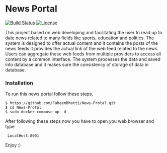 # News Portal

[![Build Status](https://travis-ci.org/joemccann/dillinger.svg?branch=master)](https://travis-ci.org/joemccann/dillinger) [![License](https://img.shields.io/badge/License-propriety-blue.svg)](https://opensource.org/licenses/Apache-2.0)


This project based on web developing and facilitating the user to read up to date news related
to many fields like sports, education and politics. The system is designed to offer actual content
and it contains the posts of the news feeds.it provides the actual link of the web feed related to
the news. Users can aggregate these web feeds from multiple providers to access all content by a
common interface. The system processes the data and saved into database and it makes sure the
consistency of storage of data in database.

### Installation

To run this news portal follow these steps,

```
$ https://github.com/FaheemBhatti/News-Protal.git
$ cd News-Protal
$ sudo docker-compose up -d
```

After following these steps now you have to open you web browser and type

```
 LocalHost:8001
```

Enjoy :)